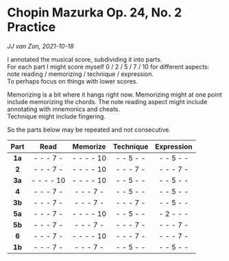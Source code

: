 Chopin Mazurka Op. 24, No. 2 Practice
=====================================

*JJ van Zon, 2021-10-18*

I annotated the musical score, subdividing it into parts.  
For each part I might score myself 0 / 2 / 5 / 7 / 10 for different aspects: note reading / memorizing / technique / expression.  
To perhaps focus on things with lower scores.

Memorizing is a bit where it hangs right now.
Memorizing might at one point include memorizing the chords.
The note reading aspect might include annotating with mnemonics and cheats.  
Technique might include fingering.

So the parts below may be repeated and not consecutive.

|  Part   |   Read    | Memorize  | Technique |Expression |
|:-------:|:---------:|:---------:|:---------:|:---------:|
| __1a__  | - - - 7 - | - - - - 10| - - 5 - - | - - 5 - - |
| __2__   | - - - 7 - | - - - - 10| - - - 7 - | - - - 7 - |
| __3a__  | - - - - 10| - - - - 10| - - 5 - - | - - 5 - - |
| __4__   | - - - 7 - | - - - 7 - | - - 5 - - | - - 5 - - |
| __3b__  | - - - 7 - | - - - 7 - | - - - 7 - | - - 5 - - |
| __5a__  | - - - 7 - | - - - - 10| - - 5 - - | - 2 - - - |
| __5b__  | - - - 7 - | - - - 7 - | - - - 7 - | - - - 7 - |
| __6__   | - - - 7 - | - - - - 10| - - - 7 - | - - - 7 - |
| __1b__  | - - - 7 - | - - - 7 - | - - 5 - - | - - 5 - - |